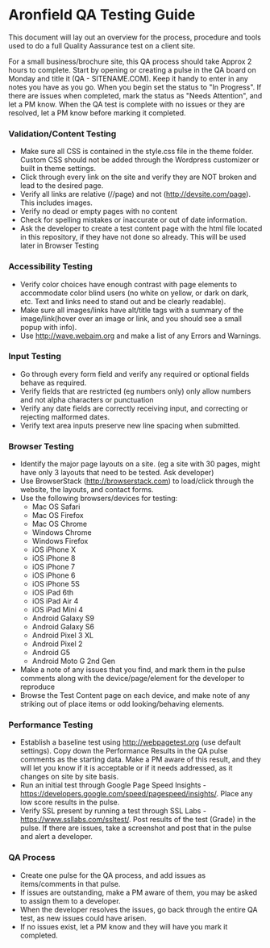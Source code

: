 # Aronfield QA Testing Guide

This document will lay out an overview for the process, procedure and tools used to do a full Quality Aassurance test on a client site.

For a small business/brochure site, this QA process should take Approx 2 hours to complete. Start by opening or creating a pulse in the QA board on Monday and title it (QA - SITENAME.COM). Keep it handy to enter in any notes you have as you go. When you begin set the status to "In Progress". If there are issues when completed, mark the status as "Needs Attention", and let a PM know. When the QA test is complete with no issues or they are resolved, let a PM know before marking it completed.


### Validation/Content Testing
* Make sure all CSS is contained in the style.css file in the theme folder. Custom CSS should not be added through the Wordpress customizer or built in theme settings.
* Click through every link on the site and verify they are NOT broken and lead to the desired page.
* Verify all links are relative (//page) and not (http://devsite.com/page). This includes images.
* Verify no dead or empty pages with no content
* Check for spelling mistakes or inaccurate or out of date information.
* Ask the developer to create a test content page with the html file located in this repository, if they have not done so already. This will be used later in Browser Testing

### Accessibility Testing
* Verify color choices have enough contrast with page elements to accommodate color blind users (no white on yellow, or dark on dark, etc. Text and links need to stand out and be clearly readable).
* Make sure all images/links have alt/title tags with a summary of the image/link(hover over an image or link, and you should see a small popup with info).
* Use http://wave.webaim.org and make a list of any Errors and Warnings.

### Input Testing
* Go through every form field and verify any required or optional fields behave as required.
* Verify fields that are restricted (eg numbers only) only allow numbers and not alpha characters or punctuation
* Verify any date fields are correctly receiving input, and correcting or rejecting malformed dates.
* Verify text area inputs preserve new line spacing when submitted.

### Browser Testing
* Identify the major page layouts on a site. (eg a site with 30 pages, might have only 3 layouts that need to be tested. Ask developer)
* Use BrowserStack (http://browserstack.com) to load/click through the website, the layouts, and contact forms.
* Use the following browsers/devices for testing:
  * Mac OS Safari
  * Mac OS Firefox
  * Mac OS Chrome
  * Windows Chrome
  * Windows Firefox
  * iOS iPhone X
  * iOS iPhone 8
  * iOS iPhone 7
  * iOS iPhone 6
  * iOS iPhone 5S
  * iOS iPad 6th
  * iOS iPad Air 4
  * iOS iPad Mini 4
  * Android Galaxy S9
  * Android Galaxy S6
  * Android Pixel 3 XL
  * Android Pixel 2
  * Android G5
  * Android Moto G 2nd Gen
* Make a note of any issues that you find, and mark them in the pulse comments along with the device/page/element for the developer to reproduce
* Browse the Test Content page on each device, and make note of any striking out of place items or odd looking/behaving elements.


### Performance Testing
* Establish a baseline test using http://webpagetest.org (use default settings). Copy down the Performance Results in the QA pulse comments as the starting data. Make a PM aware of this result, and they will let you know if it is acceptable or if it needs addressed, as it changes on site by site basis.
* Run an initial test through Google Page Speed Insights - https://developers.google.com/speed/pagespeed/insights/. Place any low score results in the pulse.
* Verify SSL present by running a test through SSL Labs - https://www.ssllabs.com/ssltest/. Post results of the test (Grade) in the pulse. If there are issues, take a screenshot and post that in the pulse and alert a developer.


### QA Process
* Create one pulse for the QA process, and add issues as items/comments in that pulse.
* If issues are outstanding, make a PM aware of them, you may be asked to assign them to a developer.
* When the developer resolves the issues, go back through the entire QA test, as new issues could have arisen.
* If no issues exist, let a PM know and they will have you mark it completed.
